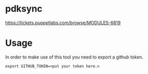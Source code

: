# pdksync
https://tickets.puppetlabs.com/browse/MODULES-6819

# Usage
In order to make use of this tool you need to export a github token.
```
export GITHUB_TOKEN=<put your token here.>
```
